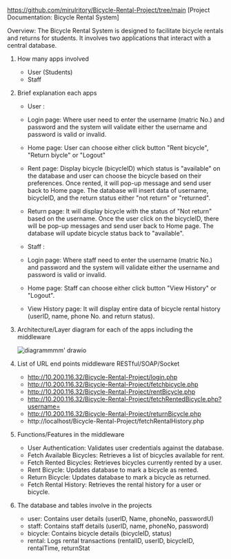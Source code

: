 https://github.com/mirulritory/Bicycle-Rental-Project/tree/main
[Project Documentation: Bicycle Rental System]

Overview:
The Bicycle Rental System is designed to facilitate bicycle rentals and returns for students. It involves two applications that interact with a central database.

1. How many apps involved
	- User (Students)
	- Staff

2. Brief explanation each apps 
	- User :
	- Login page: Where user need to enter the username (matric No.) and password and the system will validate either the username and password is valid or invalid.
	- Home page: User can choose either click button "Rent bicycle", "Return biycle" or "Logout"
	- Rent page: Display bicycle (bicycleID) which status is "available" on the database and user can choose the bicycle based on their preferences. Once rented, it will pop-up message and send user back to Home page. The database will insert data of username, bicycleID, and the return status either "not return" or "returned".
	- Return page: It will display bicycle with the status of "Not return" based on the username. Once the user click on the bicycleID, there will be pop-up messages and send user back to Home page. The database will update bicycle status back to "available".

	- Staff :
	- Login page: Where staff need to enter the username (matric No.) and password and the system will validate either the username and password 		  is valid or invalid.
	- Home page: Staff can choose either click button "View History" or "Logout".
	- View History page: It will display entire data of bicycle rental history (userID, name, phone No. and return status).


3. Architecture/Layer diagram for each of the apps including the middleware
   
   ![diagrammmm' drawio](https://github.com/user-attachments/assets/05a427c2-046d-4fc7-84ec-bfaa86299c65)
   

5. List of URL end points middleware RESTful/SOAP/Socket
	- http://10.200.116.32/Bicycle-Rental-Project/login.php
 	- http://10.200.116.32/Bicycle-Rental-Project/fetchbicycle.php
 	- http://10.200.116.32/Bicycle-Rental-Project/rentBicycle.php
 	- http://10.200.116.32/Bicycle-Rental-Project/fetchRentedBicycle.php?username=
 	- http://10.200.116.32/Bicycle-Rental-Project/returnBicycle.php
 	- http://localhost/Bicycle-Rental-Project/fetchRentalHistory.php

5. Functions/Features in the middleware
	- User Authentication: Validates user credentials against the database.
 	- Fetch Available Bicycles: Retrieves a list of bicycles available for rent.
 	- Fetch Rented Bicycles: Retrieves bicycles currently rented by a user.
 	- Rent Bicycle: Updates database to mark a bicycle as rented.
 	- Return Bicycle: Updates database to mark a bicycle as returned.
 	- Fetch Rental History: Retrieves the rental history for a user or bicycle.


7. The database and tables involve in the projects
	- user: Contains user details (userID, Name, phoneNo, passwordU)
 	- staff: Contains staff details (userID, name, phoneNo, password)
 	- bicycle: Contains bicycle details (bicycleID, status)
 	- rental: Logs rental transactions (rentalID, userID, bicycleID, rentalTime, returnStat

